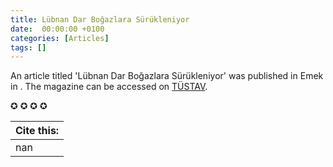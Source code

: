 ```yaml
---
title: Lübnan Dar Boğazlara Sürükleniyor
date:  00:00:00 +0100
categories: [Articles]
tags: []
---
```


An article titled 'Lübnan Dar Boğazlara Sürükleniyor' was published in Emek in . The magazine can be accessed on [TÜSTAV](https://www.tustav.org/sureli-yayinlar-arsivi/emek-1969/).

✪ ✪ ✪ ✪



| Cite this:   |
|--------|
| nan 

